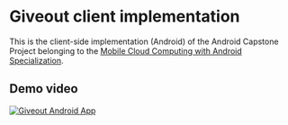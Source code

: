 # Giveout client implementation
This is the client-side implementation (Android) of the Android Capstone Project belonging to the [Mobile Cloud Computing with Android Specialization](https://www.coursera.org/specialization/mobilecloudcomputing2/36).


## Demo video

[![Giveout Android App](http://img.youtube.com/vi/NYBdNsH0-Ns/0.jpg)](https://www.youtube.com/watch?v=NYBdNsH0-Ns "Giveout Android App Demo")

